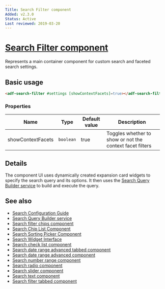 ```yaml
---
Title: Search Filter component
Added: v2.3.0
Status: Active
Last reviewed: 2019-03-20
---
```


# [Search Filter component](../../../lib/content-services/src/lib/search/components/search-filter/search-filter.component.ts "Defined in search-filter.component.ts")

Represents a main container component for custom search and faceted search settings.

## Basic usage

```html
<adf-search-filter #settings [showContextFacets]=true></adf-search-filter>
```

### Properties

| Name | Type | Default value | Description |
| ---- | ---- | ------------- | ----------- |
| showContextFacets | `boolean` | true | Toggles whether to show or not the context facet filters |

## Details

The component UI uses dynamically created expansion card widgets to specify the search query and its
options. It then uses the [Search Query Builder service](../services/search-query-builder.service.md)
to build and execute the query.

## See also

-   [Search Configuration Guide](../../user-guide/search-configuration-guide.md)
-   [Search Query Builder service](../services/search-query-builder.service.md)
-   [Search filter chips component](./search-filter-chips.component.md)
-   [Search Chip List Component](search-chip-list.component.md)
-   [Search Sorting Picker Component](search-sorting-picker.component.md)
-   [Search Widget Interface](../interfaces/search-widget.interface.md)
-   [Search check list component](search-check-list.component.md)
-   [Search date range advanced tabbed component](search-date-range-advanced-tabbed.component.md)
-   [Search date range advanced component](search-date-range-advanced.component.md)
-   [Search number range component](search-number-range.component.md)
-   [Search radio component](search-radio.component.md)
-   [Search slider component](search-slider.component.md)
-   [Search text component](search-text.component.md)
-   [Search filter tabbed component](search-filter-tabbed.component.md)
